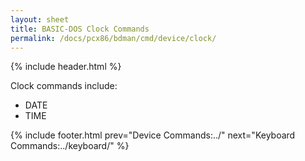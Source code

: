 ```yaml
---
layout: sheet
title: BASIC-DOS Clock Commands
permalink: /docs/pcx86/bdman/cmd/device/clock/
---
```


{% include header.html %}

Clock commands include:

- DATE
- TIME

{% include footer.html prev="Device Commands:../" next="Keyboard Commands:../keyboard/" %}
